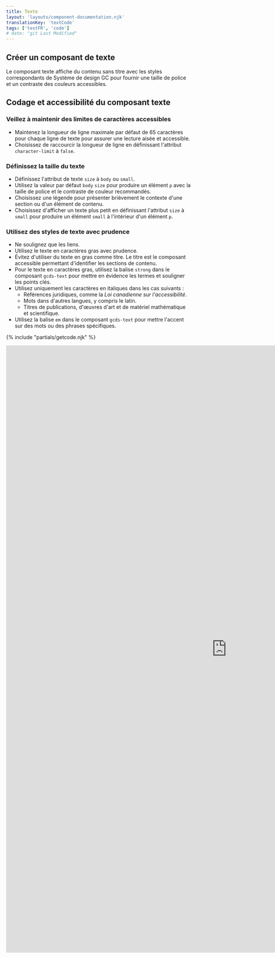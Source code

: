 ```yaml
---
title: Texte
layout: 'layouts/component-documentation.njk'
translationKey: 'textCode'
tags: ['textFR', 'code']
# date: "git Last Modified"
---
```


## Créer un composant de texte

Le composant texte affiche du contenu sans titre avec les styles correspondants de Système de design GC pour fournir une taille de police et un contraste des couleurs accessibles.

## Codage et accessibilité du composant texte

### Veillez à maintenir des limites de caractères accessibles

- Maintenez la longueur de ligne maximale par défaut de 65 caractères pour chaque ligne de texte pour assurer une lecture aisée et accessible.
- Choisissez de raccourcir la longueur de ligne en définissant l'attribut `character-limit` à `false`.

### Définissez la taille du texte

- Définissez l'attribut de texte `size` à `body` ou `small`.
- Utilisez la valeur par défaut `body` `size` pour produire un élément `p` avec la taille de police et le contraste de couleur recommandés.
- Choisissez une légende pour présenter brièvement le contexte d'une section ou d'un élément de contenu.
- Choisissez d'afficher un texte plus petit en définissant l'attribut `size` à `small` pour produire un élément `small` à l'intérieur d'un élément `p`.

### Utilisez des styles de texte avec prudence

- Ne soulignez que les liens.
- Utilisez le texte en caractères gras avec prudence.
- Évitez d'utiliser du texte en gras comme titre. Le titre est le composant accessible permettant d'identifier les sections de contenu.
- Pour le texte en caractères gras, utilisez la balise `strong` dans le composant `gcds-text` pour mettre en évidence les termes et souligner les points clés.
- Utilisez uniquement les caractères en italiques dans les cas suivants :
  - Références juridiques, comme la _Loi canadienne sur l'accessibilité_.
  - Mots dans d'autres langues, y compris le latin.
  - Titres de publications, d'œuvres d'art et de matériel mathématique et scientifique.
- Utilisez la balise `em` dans le composant `gcds-text` pour mettre l'accent sur des mots ou des phrases spécifiques.

{% include "partials/getcode.njk" %}

<iframe
  title="Survol des propriétés et des évènements relatifs à gcds-text."
  src="https://cds-snc.github.io/gcds-components/iframe.html?viewMode=docs&demo=true&singleStory=true&id=components-text--events-properties&lang=fr"
  width="1200"
  height="1650"
  style="display: block; margin: 0 auto;"
  frameBorder="0"
  allow="clipboard-write"
></iframe>
